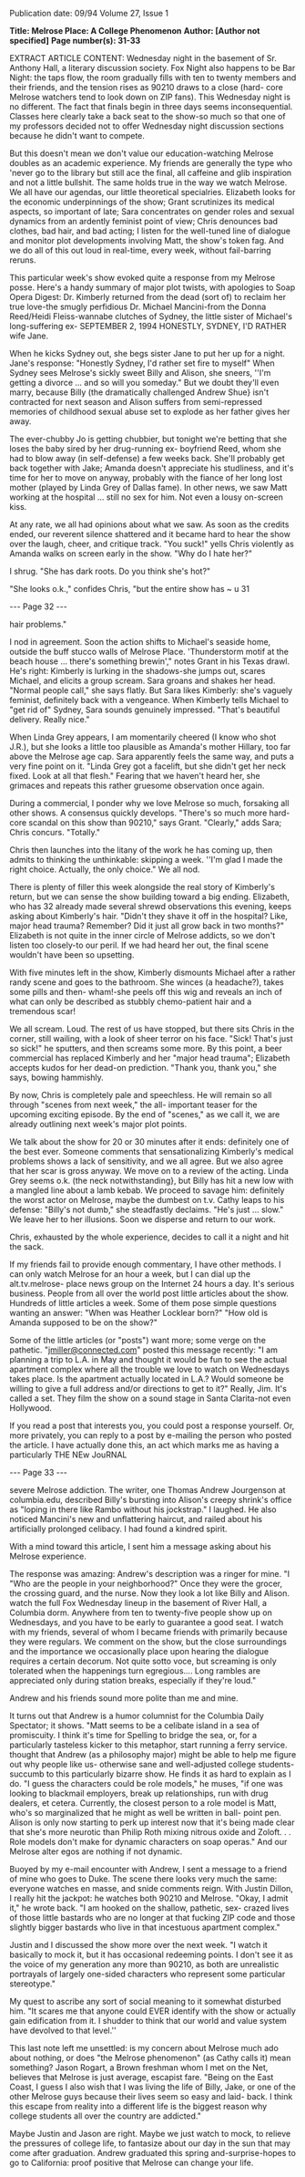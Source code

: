Publication date: 09/94
Volume 27, Issue 1

**Title: Melrose Place: A College Phenomenon**
**Author: [Author not specified]**
**Page number(s): 31-33**

EXTRACT ARTICLE CONTENT:
Wednesday night in the basement of Sr. Anthony Hall, a literary 
discussion society. Fox Night also happens to be Bar Night: the 
taps flow, the room gradually fills with ten to twenty members and 
their friends, and the tension rises as 90210 draws to a close (hard-
core Melrose watchers tend to look down on ZIP fans). This 
Wednesday night is no different. The fact that finals begin in three 
days seems inconsequential. Classes here clearly take a back seat to 
the show-so much so that one of my professors decided not to 
offer Wednesday night discussion sections because he didn't want 
to compete. 

But this doesn't mean we don't value our education-watching 
Melrose doubles as an academic experience. My friends are 
generally the type who 'never go to the library but still ace the 
final, all caffeine and glib inspiration and not a little bullshit. The 
same holds true in the way we watch Melrose. We all have our 
agendas, our little theoretical specialries. Elizabeth looks for the 
economic underpinnings of the show; Grant scrutinizes its medical 
aspects, so important of late; Sara concentrates on gender roles 
and sexual dynamics from an ardently feminist point of view; 
Chris denounces bad clothes, bad hair, and bad acting; I listen for 
the well-tuned line of dialogue and monitor plot developments 
involving Matt, the show's token fag. And we do all of this out 
loud in real-time, every week, without fail-barring reruns. 

This particular week's show evoked quite a response from my 
Melrose posse. Here's a handy summary of major plot twists, with 
apologies to Soap Opera Digest: Dr. Kimberly returned from the 
dead (sort of) to reclaim her true love-the smugly perfidious Dr. 
Michael Mancini-from the Donna Reed/Heidi Fleiss-wannabe 
clutches of Sydney, the little sister of Michael's long-suffering ex-
SEPTEMBER 2, 1994 
HONESTLY, 
SYDNEY, 
I'D RATHER 
wife Jane. 

When he kicks Sydney out, she begs sister Jane to put her up 
for a night. Jane's response: "Honestly Sydney, I'd rather set fire to 
myself" When Sydney sees Melrose's sickly sweet Billy and Alison, 
she sneers, ''I'm getting a divorce ... and so will you someday." But 
we doubt they'll even marry, because Billy (the dramatically 
challenged Andrew Shue} isn't contracted for next season and 
Alison suffers from semi-repressed memories of childhood sexual 
abuse set to explode as her father gives her away. 

The ever-chubby Jo is getting chubbier, but tonight we're 
betting that she loses the baby sired by her drug-running ex-
boyfriend Reed, whom she had to blow away (in self-defense) a 
few weeks back. She'll probably get back together with Jake; 
Amanda doesn't appreciate his studliness, and it's time for her to 
move on anyway, probably with the fiance of her long lost mother 
(played by Linda Grey of Dallas fame). In other news, we saw 
Matt working at the hospital ... still no sex for him. Not even a 
lousy on-screen kiss. 

At any rate, we all had opinions about what we saw. As soon as 
the credits ended, our reverent silence shattered and it became 
hard to hear the show over the laugh, cheer, and critique track. 
"You suck!" yells Chris violently as Amanda walks on screen 
early in the show. "Why do I hate her?" 

I shrug. "She has dark roots. Do you think she's hot?" 

"She looks o.k.," confides Chris, "but the entire show has ~ 
u 
31 


--- Page 32 ---

hair problems." 

I nod in agreement. Soon the action 
shifts to Michael's seaside home, outside 
the buff stucco walls of Melrose Place. 
'Thunderstorm motif at the beach house ... 
there's something brewin'," notes Grant in 
his Texas drawl. He's right: Kimberly is 
lurking in the shadows-she jumps out, 
scares Michael, and elicits a group scream. 
Sara groans and shakes her head. 
"Normal people call," she says flatly. But 
Sara likes Kimberly: she's vaguely feminist, 
definitely back with a vengeance. When 
Kimberly tells Michael to "get rid of" 
Sydney, Sara sounds genuinely impressed. 
"That's beautiful delivery. Really nice." 

When Linda Grey appears, I am 
momentarily cheered (I know who shot 
J.R.), but she looks a little too plausible as 
Amanda's mother Hillary, too far above the 
Melrose age cap. Sara apparently feels the 
same way, and puts a very fine point on it. 
"Linda Grey got a facelift, but she didn't 
get her neck fixed. Look at all that flesh." 
Fearing that we haven't heard her, she 
grimaces and repeats this rather gruesome 
observation once again. 

During a commercial, I ponder why we 
love Melrose so much, forsaking all other 
shows. A consensus quickly develops. 
"There's so much more hard-core 
scandal on this show than 90210," says 
Grant. 
"Clearly," adds Sara; Chris 
concurs. "Totally." 

Chris then launches into the litany of 
the work he has coming up, then admits to 
thinking the unthinkable: skipping a week. 
''I'm glad I made the right choice. Actually, 
the only choice." We all nod. 

There is plenty of filler this week 
alongside the real story of Kimberly's 
return, but we can sense the show building 
toward a big ending. Elizabeth, who has 
32 
already made several shrewd observations 
this evening, keeps asking about 
Kimberly's hair. "Didn't they shave it off in 
the hospital? Like, major head trauma? 
Remember? Did it just all grow back in 
two months?" Elizabeth is not quite in the 
inner circle of Melrose addicts, so we don't 
listen too closely-to our peril. If we had 
heard her out, the final scene wouldn't 
have been so upsetting. 

With five minutes left in the show, 
Kimberly dismounts Michael after a 
rather randy scene and goes to the 
bathroom. She winces (a headache?), 
takes some pills and then- wham!-she 
peels off this wig and reveals an inch of 
what can only be described as stubbly 
chemo-patient hair and a tremendous 
scar! 

We all scream. Loud. The rest of us 
have stopped, but there sits Chris in the 
corner, still wailing, with a look of sheer 
terror on his face. "Sick! That's just so 
sick!" he sputters, and then screams some 
more. By this point, a beer commercial 
has replaced Kimberly and her "major 
head trauma"; Elizabeth accepts kudos for 
her dead-on prediction. "Thank you, 
thank you," she says, bowing hammishly. 

By now, Chris is completely pale and 
speechless. He will remain so all through 
"scenes from next week," the all-
important teaser for the upcoming 
exciting episode. By the end of "scenes," 
as we call it, we are already outlining next 
week's major plot points. 

We talk about the show for 20 or 30 
minutes after it ends: definitely one of the 
best ever. Someone comments that 
sensationalizing Kimberly's medical 
problems shows a lack of sensitivity, and 
we all agree. But we also agree that her 
scar is gross anyway. We move on to a 
review of the acting. Linda Grey seems 
o.k. (the neck notwithstanding}, but Billy 
has hit a new low with a mangled line 
about a lamb kebab. We proceed to 
savage him: definitely the worst actor on 
Melrose, maybe the dumbest on t.v. Cathy 
leaps to his defense: "Billy's not dumb," 
she steadfastly declaims. "He's just ... 
slow." We leave her to her illusions. Soon 
we disperse and return to our work. 

Chris, exhausted by the whole experience, 
decides to call it a night and hit the sack. 

If my friends fail to provide enough 
commentary, I have other methods. I 
can only watch Melrose for an hour a 
week, but I can dial up the alt.tv.melrose-
place news group on the Internet 24 hours 
a day. It's serious business. People from all 
over the world post little articles about the 
show. Hundreds of little articles a week. 
Some 
of 
them 
pose 
simple 
questions wanting an answer: "When was 
Heather Locklear born?" "How old is 
Amanda supposed to be on the show?" 

Some of the little articles (or "posts") 
want more; some verge on the pathetic. 
"jmiller@connected.com" posted this 
message recently: "I am planning a trip to 
L.A. in May and thought it would be fun 
to see the actual apartment complex where 
all the trouble we love to watch on 
Wednesdays takes place. Is the apartment 
actually located in L.A.? Would someone 
be willing to give a full address and/or 
directions to get to it?" Really, Jim. It's 
called a set. They film the show on a 
sound stage in Santa Clarita-not even 
Hollywood. 

If you read a post that interests you, 
you could post a response yourself. Or, 
more privately, you can reply to a post by 
e-mailing the person who posted the 
article. I have actually done this, an act 
which marks me as having a particularly 
THE NEw JouRNAL 

--- Page 33 ---

severe Melrose addiction. The writer, one 
Thomas 
Andrew 
Jourgenson 
at 
columbia.edu, described Billy's bursting 
into Alison's creepy shrink's office as 
"loping in there like Rambo without his 
jockstrap." I laughed. He also noticed 
Mancini's new and unflattering haircut, and 
railed about his artificially prolonged 
celibacy. I had found a kindred spirit. 

With a mind toward this article, I sent him 
a message asking about his Melrose 
experience. 

The response was amazing: Andrew's 
description was a ringer for mine. "I 
"Who are the 
people in your 
neighborhood?" 
Once they were the 
grocer, the crossing 
guard, and the nurse. 
Now they look a lot 
like Billy and Alison. 
watch the full Fox Wednesday lineup in 
the basement of River Hall, a Columbia 
dorm. Anywhere from ten to twenty-five 
people show up on Wednesdays, and you 
have to be early to guarantee a good seat. I 
watch with my friends, several of whom I 
became friends with primarily because they 
were regulars. We comment on the show, 
but the close surroundings and the 
importance we occasionally place upon 
hearing the dialogue requires a certain 
decorum. Not quite sotto voce, but 
screaming is only tolerated when the 
happenings turn egregious.... Long 
rambles are appreciated only during 
station breaks, especially if they're loud." 

Andrew and his friends sound more polite 
than me and mine. 

It turns out that Andrew is a humor 
columnist for the Columbia Daily 
Spectator; it shows. "Matt seems to be a 
celibate island in a sea of promiscuity. I 
think it's time for Spelling to bridge the 
sea, or, for a particularly tasteless kicker to 
this metaphor, start running a ferry 
service. 
thought that Andrew (as a 
philosophy major) might be able to help 
me figure out why people like us-
otherwise sane and well-adjusted college 
students-succumb to this particularly 
bizarre show. He finds it as hard to explain 
as I do. "I guess the characters could be 
role models," he muses, "if one was 
looking to blackmail employers, break up 
relationships, run with drug dealers, et 
cetera. Currently, the closest person to a 
role model is Matt, who's so marginalized 
that he might as well be written in ball-
point pen. Alison is only now starting to 
perk up interest now that it's being made 
clear that she's more neurotic than Philip 
Roth mixing nitrous oxide and Zoloft. . . 
Role models don't make for dynamic 
characters on soap operas." And our 
Melrose alter egos are nothing if not 
dynamic. 

Buoyed by my e-mail encounter with 
Andrew, I sent a message to a friend of 
mine who goes to Duke. The scene there 
looks very much the same: everyone 
watches en masse, and snide comments 
reign. With Justin Dillon, I really hit the 
jackpot: he watches both 90210 and 
Melrose. "Okay, I admit it," he wrote back. 
"I am hooked on the 
shallow, pathetic, sex-
crazed lives of those 
little bastards who are 
no longer at that 
fucking ZIP code and 
those slightly bigger 
bastards who live in 
that 
incestuous 
apartment complex." 

Justin 
and 
I 
discussed the show 
more over the next 
week. "I watch it 
basically to mock it, 
but it has occasional 
redeeming points. I 
don't see it as the voice 
of my generation any 
more than 90210, as both are unrealistic 
portrayals of largely one-sided characters 
who represent some particular stereotype." 

My quest to ascribe any sort of social 
meaning to it somewhat disturbed him. "It 
scares me that anyone could EVER identify 
with the show or actually gain edification 
from it. I shudder to think that our world 
and value system have devolved to that 
level.'' 

This last note left me unsettled: is my 
concern about Melrose much ado about 
nothing, 
or 
does 
"the 
Melrose 
phenomenon" (as Cathy calls it) mean 
something? Jason Rogart, a Brown 
freshman whom I met on the Net, believes 
that Melrose is just average, escapist fare. 
"Being on the East Coast, I guess I also 
wish that I was living the life of Billy, 
Jake, or one of the other Melrose guys 
because their lives seem so easy and laid-
back. I think this escape from reality into a 
different life is the biggest reason why 
college students all over the country are 
addicted." 

Maybe Justin and Jason are right. 
Maybe we just watch to mock, to relieve 
the pressures of college life, to fantasize 
about our day in the sun that may come 
after graduation. Andrew graduated this 
spring and-surprise-hopes to go to 
California: proof positive that Melrose can 
change your life.